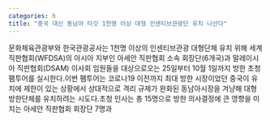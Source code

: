 ```yaml
---
categories: h
title: "중국 대신 동남아 타깃 1천명 이상 대형 인센티브관광단 유치 나선다"
---
```

문화체육관광부와 한국관광공사는 1천명 이상의 인센티브관광 대형단체 유치 위해 세계직판협회(WFDSA)의 아시아 지부인 아세안 직판협회 소속 회장단(6개국)과 말레이시아 직판협회(DSAM) 이사회 임원들을 대상으로오는 25일부터 10월 1일까지 방한 초청 팸투어를 실시한다.이번 팸투어는 코로나19 이전까지 최대 방한 시장이었던 중국이 유치에 제한이 있는 상황에서 상대적으로 격리 규제가 완화된 동남아시장을 겨냥해 대형 방한단체를 유치하려는 시도다.초청 인사는 총 15명으로 방한 의사결정에 큰 영향을 미치는 아세안 직판협회 회장단 7명과